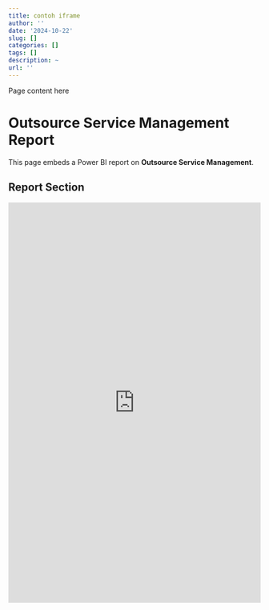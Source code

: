 ```yaml
---
title: contoh iframe
author: ''
date: '2024-10-22'
slug: []
categories: []
tags: []
description: ~
url: ''
---
```


Page content here
# Outsource Service Management Report

This page embeds a Power BI report on **Outsource Service Management**.

## Report Section

<div style="width: 100%; height: 800px; position: relative;">
    <iframe 
title="Outsource Service Management Report" 
width="100%" 
height="100%" 
src="https://app.powerbi.com/view?r=eyJrIjoiMTYxODQ1MWItNTE4ZC00NjliLTk1ZjUtNzBkOGUzY2YwNzNmIiwidCI6IjUzYjkyMTJhLTAyMDEtNGZlMS04OTVkLTg1NWRjMjE2MDJjYyIsImMiOjEwfQ%3D%3D" 
frameborder="0" 
allowfullscreen="true">
    </iframe>
    </div>
    
